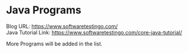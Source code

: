 # Java Programs

Blog URL: https://www.softwaretestingo.com/<br>
Java Tutorial Link: https://www.softwaretestingo.com/core-java-tutorial/

More Programs will be added in the list.
